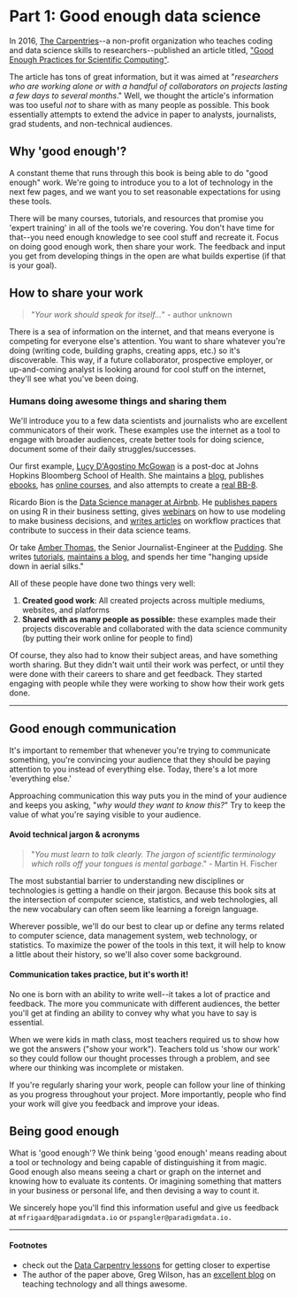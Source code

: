 # Part 1: Good enough data science 

In 2016, [The Carpentries](https://carpentries.org/)--a non-profit organization who teaches coding and data science skills to researchers--published an article titled, ["Good Enough Practices for Scientific Computing"](https://swcarpentry.github.io/good-enough-practices-in-scientific-computing/).

The article has tons of great information, but it was aimed at "*researchers who are working alone or with a handful of collaborators on projects lasting a few days to several months*." Well, we thought the article's information was too useful *not* to share with as many people as possible. This book essentially attempts to extend the advice in paper to analysts, journalists, grad students, and non-technical audiences. 

## Why 'good enough'?

A constant theme that runs through this book is being able to do "good enough" work. We're going to introduce you to a lot of technology in the next few pages, and we want you to set reasonable expectations for using these tools. 

There will be many courses, tutorials, and resources that promise you 'expert training' in all of the tools we're covering. You don't have time for that--you need enough knowledge to see cool stuff and recreate it. Focus on doing good enough work, then share your work. The feedback and input you get from developing things in the open are what builds expertise (if that is your goal).

## How to share your work 

> "*Your work should speak for itself...*" - author unknown

There is a sea of information on the internet, and that means everyone is competing for everyone else's attention. You want to share whatever you're doing (writing code, building graphs, creating apps, etc.) so it's discoverable. This way, if a future collaborator, prospective employer, or up-and-coming analyst is looking around for cool stuff on the internet, they'll see what you've been doing.

### Humans doing awesome things and sharing them

We'll introduce you to a few data scientists and journalists who are excellent communicators of their work. These examples use the internet as a tool to engage with broader audiences, create better tools for doing science, document some of their daily struggles/successes. 

Our first example,  [Lucy D'Agostino McGowan](https://www.lucymcgowan.com/) is a post-doc at Johns Hopkins Bloomberg School of Health. She maintains a [blog](https://livefreeordichotomize.com/), publishes [ebooks](https://leanpub.com/ggplot2in2), has [online courses](https://leanpub.com/u/lucymcgowan), and also attempts to create a [real BB-8](https://magazine.amstat.org/blog/2017/11/01/lucy-dagostino-mcgowan-and-ryan-jarrett/).  

Ricardo Bion is the [Data Science manager at Airbnb](https://t.co/EaT2pX2wWm?amp=1). He [publishes papers](https://peerj.com/preprints/3182/) on using R in their business setting, gives [webinars](https://www.rstudio.com/resources/videos/airbnb/) on how to use modeling to make business decisions, and [writes articles](https://medium.com/airbnb-engineering/using-r-packages-and-education-to-scale-data-science-at-airbnb-906faa58e12d) on workflow practices that contribute to success in their data science teams.

Or take [Amber Thomas](https://twitter.com/puddingviz), the Senior Journalist-Engineer at the [Pudding](https://pudding.cool/). She writes [tutorials](https://pudding.cool/process/flexbox-layout/), [maintains a blog](https://amber.rbind.io/), and spends her time "hanging upside down in aerial silks."

All of these people have done two things very well: 

1. **Created good work**: All created projects across multiple mediums,  websites, and platforms 
2. **Shared with as many people as possible:** these examples made their projects discoverable and collaborated with the data science community (by putting their work online for people to find)

Of course, they also had to know their subject areas, and have something worth sharing. But they didn't wait until their work was perfect, or until they were done with their careers to share and get feedback. They started engaging with people while they were working to show how their work gets done. 

---

## Good enough communication

It's important to remember that whenever you're trying to communicate something, you're convincing your audience that they should be paying attention to you instead of everything else. Today, there's a lot more 'everything else.'

Approaching communication this way puts you in the mind of your audience and keeps you asking, "*why would they want to know this?*" Try to keep the value of what you're saying visible to your audience.

#### Avoid technical jargon & acronyms 

> "*You must learn to talk clearly. The jargon of scientific terminology which rolls off your tongues is mental garbage*." - Martin H. Fischer

The most substantial barrier to understanding new disciplines or technologies is getting a handle on their jargon. Because this book sits at the intersection of computer science, statistics, and web technologies, all the new vocabulary can often seem like learning a foreign language. 

Wherever possible, we'll do our best to clear up or define any terms related to computer science, data management system, web technology, or statistics. To maximize the power of the tools in this text, it will help to know a little about their history, so we'll also cover some background.

#### Communication takes practice, but it's worth it!

No one is born with an ability to write well--it takes a lot of practice and feedback. The more you communicate with different audiences, the better you'll get at finding an ability to convey why what you have to say is essential. 

When we were kids in math class, most teachers required us to show how we got the answers ("show your work"). Teachers told us 'show our work' so they could follow our thought processes through a problem, and see where our thinking was incomplete or mistaken. 

If you're regularly sharing your work, people can follow your line of thinking as you progress throughout your project. More importantly, people who find your work will give you feedback and improve your ideas. 

## Being good enough

What is 'good enough'? We think being 'good enough' means reading about a tool or technology and being capable of distinguishing it from magic. Good enough also means seeing a chart or graph on the internet and knowing how to evaluate its contents. Or imagining something that matters in your business or personal life, and then devising a way to count it. 

We sincerely hope you'll find this information useful and give us feedback at `mfrigaard@paradigmdata.io` or `pspangler@paradigmdata.io.`

---

#### Footnotes

- check out the [Data Carpentry lessons](https://datacarpentry.org/lessons/) for getting closer to expertise
- The author of the paper above, Greg Wilson, has an [excellent blog](http://third-bit.com/) on teaching technology and all things awesome. 
